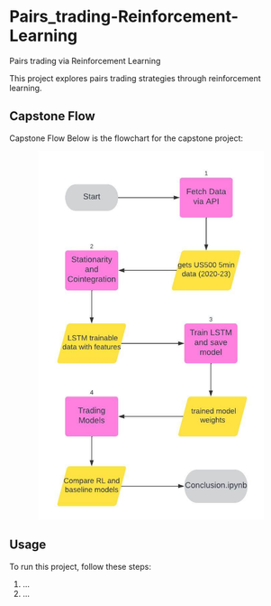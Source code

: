 # Pairs_trading-Reinforcement-Learning
Pairs trading via Reinforcement Learning

This project explores pairs trading strategies through reinforcement learning.

## Capstone Flow
Capstone Flow
Below is the flowchart for the capstone project:
<p align="center">
  <img src="./capstone_flow.jpeg" width="400">
</p>

## Usage
To run this project, follow these steps:
1. ...
2. ...
